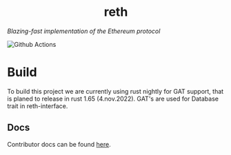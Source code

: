 # <h1 align="center"> reth </h1>

*Blazing-fast implementation of the Ethereum protocol*

![Github Actions](https://github.com/foundry-rs/reth/workflows/ci/badge.svg)

# Build

To build this project we are currently using rust nightly for GAT support, that is planed to release in rust 1.65 (4.nov.2022). GAT's are used for Database trait in reth-interface. 

## Docs

Contributor docs can be found [here](./docs).